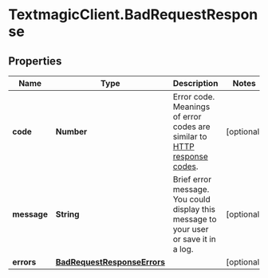 # TextmagicClient.BadRequestResponse

## Properties
Name | Type | Description | Notes
------------ | ------------- | ------------- | -------------
**code** | **Number** | Error code. Meanings of error codes are similar to [HTTP response codes](https://en.wikipedia.org/wiki/List_of_HTTP_status_codes). | [optional] 
**message** | **String** | Brief error message. You could display this message to your user or save it in a log. | [optional] 
**errors** | [**BadRequestResponseErrors**](BadRequestResponseErrors.md) |  | [optional] 


